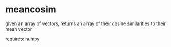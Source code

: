 # meancosim
given an array of vectors, returns an array of their cosine similarities to their mean vector

requires: numpy
